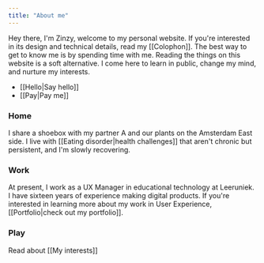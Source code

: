 ```yaml
---
title: "About me"
---
```

Hey there, I'm Zinzy, welcome to my personal website. If you're interested in its design and technical details, read my [[Colophon]]. The best way to get to know me is by spending time with me. Reading the things on this website is a soft alternative. I come here to learn in public, change my mind, and nurture my interests.

- [[Hello|Say hello]]
- [[Pay|Pay me]]

### Home
I share a shoebox with my partner A and our plants on the Amsterdam East side. I live with [[Eating disorder|health challenges]] that aren't chronic but persistent, and I'm slowly recovering.

### Work
At present, I work as a UX Manager in educational technology at Leeruniek. I have sixteen years of experience making digital products. If you're interested in learning more about my work in User Experience, [[Portfolio|check out my portfolio]].

### Play
Read about [[My interests]]